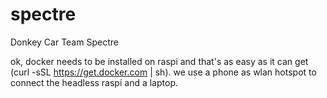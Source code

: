 # spectre
Donkey Car Team Spectre

ok, docker needs to be installed on raspi and that's as easy as it can get (curl -sSL https://get.docker.com | sh).
we use a phone as wlan hotspot to connect the headless raspi and a laptop.
